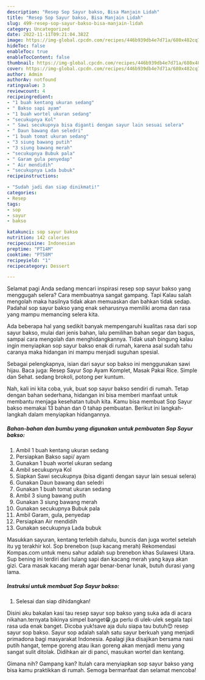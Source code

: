 ```yaml
---
description: "Resep Sop Sayur bakso, Bisa Manjain Lidah"
title: "Resep Sop Sayur bakso, Bisa Manjain Lidah"
slug: 499-resep-sop-sayur-bakso-bisa-manjain-lidah
category: Uncategorized
date: 2022-11-11T09:21:04.382Z
image: https://img-global.cpcdn.com/recipes/446b939db4e7d71a/680x482cq70/sop-sayur-bakso-foto-resep-utama.jpg
hideToc: false
enableToc: true
enableTocContent: false
thumbnail: https://img-global.cpcdn.com/recipes/446b939db4e7d71a/680x482cq70/sop-sayur-bakso-foto-resep-utama.jpg
cover: https://img-global.cpcdn.com/recipes/446b939db4e7d71a/680x482cq70/sop-sayur-bakso-foto-resep-utama.jpg
author: Admin
authorAv: notfound
ratingvalue: 3
reviewcount: 4
recipeingredient:
- "1 buah kentang ukuran sedang"
- " Bakso sapi ayam"
- "1 buah wortel ukuran sedang"
- "secukupnya Kol"
- " Sawi secukupnya bisa diganti dengan sayur lain sesuai selera"
- " Daun bawang dan seledri"
- "1 buah tomat ukuran sedang"
- "3 siung bawang putih"
- "3 siung bawang merah"
- "secukupnya Bubuk pala"
- " Garam gula penyedap"
- " Air mendidih"
- "secukupnya Lada bubuk"
recipeinstructions:

- "Sudah jadi dan siap dinikmati!"
categories:
- Resep
tags:
- sop
- sayur
- bakso

katakunci: sop sayur bakso 
nutrition: 142 calories
recipecuisine: Indonesian
preptime: "PT14M"
cooktime: "PT58M"
recipeyield: "1"
recipecategory: Dessert

---
```



Selamat pagi Anda sedang mencari inspirasi resep sop sayur bakso yang menggugah selera? Cara membuatnya sangat gampang. Tapi Kalau salah mengolah maka hasilnya tidak akan memuaskan dan bahkan tidak sedap. Padahal sop sayur bakso yang enak seharusnya memiliki aroma dan rasa yang mampu memancing selera kita.


Ada beberapa hal yang sedikit banyak mempengaruhi kualitas rasa dari sop sayur bakso, mulai dari jenis bahan, lalu pemilihan bahan segar dan bagus, sampai cara mengolah dan menghidangkannya. Tidak usah bingung kalau ingin menyiapkan sop sayur bakso enak di rumah, karena asal sudah tahu caranya maka hidangan ini mampu menjadi suguhan spesial.

Sebagai pelengkapnya, isian dari sayur sop bakso ini menggunakan sawi hijau. Baca juga: Resep Sayur Sop Ayam Komplet, Masak Pakai Rice. Simple dan Sehat. sedang brokoli, potong per kuntum.


Nah, kali ini kita coba, yuk, buat sop sayur bakso sendiri di rumah. Tetap dengan bahan sederhana, hidangan ini bisa memberi manfaat untuk membantu menjaga kesehatan tubuh kita. Kamu bisa membuat Sop Sayur bakso memakai 13 bahan dan 0 tahap pembuatan. Berikut ini langkah-langkah dalam menyiapkan hidangannya.

<!--inarticleads1-->

##### Bahan-bahan dan bumbu yang digunakan untuk pembuatan Sop Sayur bakso:

1. Ambil 1 buah kentang ukuran sedang
1. Persiapkan  Bakso sapi/ ayam
1. Gunakan 1 buah wortel ukuran sedang
1. Ambil secukupnya Kol
1. Siapkan  Sawi secukupnya (bisa diganti dengan sayur lain sesuai selera)
1. Gunakan  Daun bawang dan seledri
1. Gunakan 1 buah tomat ukuran sedang
1. Ambil 3 siung bawang putih
1. Gunakan 3 siung bawang merah
1. Gunakan secukupnya Bubuk pala
1. Ambil  Garam, gula, penyedap
1. Persiapkan  Air mendidih
1. Gunakan secukupnya Lada bubuk


Masukkan sayuran, kentang terlebih dahulu, buncis dan juga wortel setelah itu yg terakhir kol. Sop brenebon (sup kacang merah) Rekomendasi Kompas.com untuk menu sahur adalah sup brenebon khas Sulawesi Utara. Sup bening ini terdiri dari tulang sapi dan kacang merah yang kaya akan gizi. Cara masak kacang merah agar benar-benar lunak, butuh durasi yang lama. 

<!--inarticleads2-->

##### Instruksi untuk membuat Sop Sayur bakso:


1. Selesai dan siap dihidangkan!

Disini aku bakalan kasi tau resep sayur sop bakso yang suka ada di acara nikahan.ternyata bikinya simpel banget😁,ga perlu di ulek-ulek segala tapi rasa uda enak banget. Dicoba yuk!save aja dulu siapa tau butuh😊 resep sayur sop bakso. Sayur sop adalah salah satu sayur berkuah yang menjadi primadona bagi masyarakat Indonesia. Apalagi jika disajikan bersama nasi putih hangat, tempe goreng atau ikan goreng akan menjadi menu yang sangat sulit ditolak. Didihkan air di panci, masukan wortel dan kentang. 

Gimana nih? Gampang kan? Itulah cara menyiapkan sop sayur bakso yang bisa kamu praktikkan di rumah. Semoga bermanfaat dan selamat mencoba!

